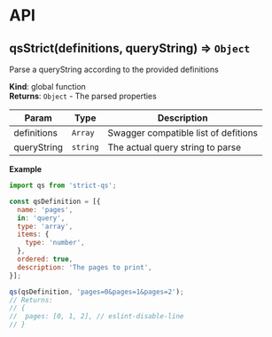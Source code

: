 # API
<a name="qsStrict"></a>

## qsStrict(definitions, queryString) ⇒ <code>Object</code>
Parse a queryString according to the provided definitions

**Kind**: global function  
**Returns**: <code>Object</code> - The parsed properties  

| Param | Type | Description |
| --- | --- | --- |
| definitions | <code>Array</code> | Swagger compatible list of defitions |
| queryString | <code>string</code> | The actual query string to parse |

**Example**  
```js
import qs from 'strict-qs';

const qsDefinition = [{
  name: 'pages',
  in: 'query',
  type: 'array',
  items: {
    type: 'number',
  },
  ordered: true,
  description: 'The pages to print',
}];

qs(qsDefinition, 'pages=0&pages=1&pages=2');
// Returns:
// {
//  pages: [0, 1, 2], // eslint-disable-line
// }
```
